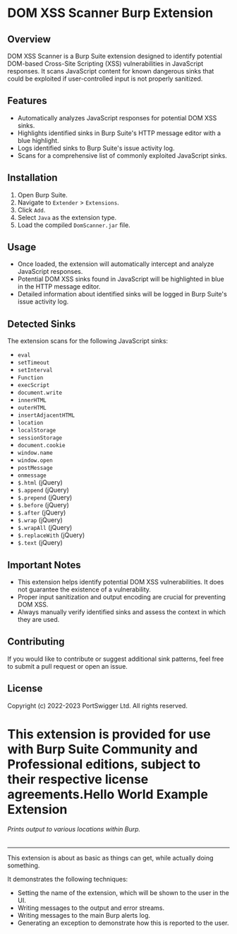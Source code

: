 # DOM XSS Scanner Burp Extension

## Overview

DOM XSS Scanner is a Burp Suite extension designed to identify potential DOM-based Cross-Site Scripting (XSS) vulnerabilities in JavaScript responses. It scans JavaScript content for known dangerous sinks that could be exploited if user-controlled input is not properly sanitized.

## Features

-   Automatically analyzes JavaScript responses for potential DOM XSS sinks.
-   Highlights identified sinks in Burp Suite's HTTP message editor with a blue highlight.
-   Logs identified sinks to Burp Suite's issue activity log.
-   Scans for a comprehensive list of commonly exploited JavaScript sinks.

## Installation

1.  Open Burp Suite.
2.  Navigate to `Extender` > `Extensions`.
3.  Click `Add`.
4.  Select `Java` as the extension type.
5.  Load the compiled `DomScanner.jar` file.

## Usage

-   Once loaded, the extension will automatically intercept and analyze JavaScript responses.
-   Potential DOM XSS sinks found in JavaScript will be highlighted in blue in the HTTP message editor.
-   Detailed information about identified sinks will be logged in Burp Suite's issue activity log.

## Detected Sinks

The extension scans for the following JavaScript sinks:

-   `eval`
-   `setTimeout`
-   `setInterval`
-   `Function`
-   `execScript`
-   `document.write`
-   `innerHTML`
-   `outerHTML`
-   `insertAdjacentHTML`
-   `location`
-   `localStorage`
-   `sessionStorage`
-   `document.cookie`
-   `window.name`
-   `window.open`
-   `postMessage`
-   `onmessage`
-   `$.html` (jQuery)
-   `$.append` (jQuery)
-   `$.prepend` (jQuery)
-   `$.before` (jQuery)
-   `$.after` (jQuery)
-   `$.wrap` (jQuery)
-   `$.wrapAll` (jQuery)
-   `$.replaceWith` (jQuery)
-   `$.text` (jQuery)

## Important Notes

-   This extension helps identify potential DOM XSS vulnerabilities. It does not guarantee the existence of a vulnerability.
-   Proper input sanitization and output encoding are crucial for preventing DOM XSS.
-   Always manually verify identified sinks and assess the context in which they are used.

## Contributing

If you would like to contribute or suggest additional sink patterns, feel free to submit a pull request or open an issue.

## License

Copyright (c) 2022-2023 PortSwigger Ltd. All rights reserved.

This extension is provided for use with Burp Suite Community and Professional editions, subject to their respective license agreements.Hello World Example Extension
============================

###### Prints output to various locations within Burp.

 ---

This extension is about as basic as things can get, while actually
doing something.

It demonstrates the following techniques:
- Setting the name of the extension, which will be shown to the user in the UI.
- Writing messages to the output and error streams.
- Writing messages to the main Burp alerts log.
- Generating an exception to demonstrate how this is reported to the user.